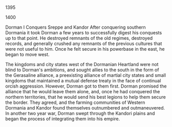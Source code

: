 1395


1400



Dorman I Conquers Sreppe and Kandor
After conquering southern Dormania it took Dorman a few years to successfully digest his conquests up to that point.  He destroyed remnants of the old regimes, destroyed records, and generally crushed any remnants of the previous cultures that were not useful to him.  Once he felt secure in his powerbase in the east, he began to move west.

The kingdoms and city states west of the Dormanian Heartland were not blind to Dorman's ambitions, and sought allies to the south in the form of the Gerasaline alliance, a preexisting alliance of martial city states and small kingdoms that maintained a mutual defense treaty in the face of continual orcish aggression.  However, Dorman got to them first.  Dorman promised the alliance that he would leave them alone, and, once he had conquered the northern territories, that he would send his best legions to help them secure the border.  They agreed, and the farming communities of Western Dormania and Kandor found themselves outnumbered and outmaneuvered.  In another two year war, Dorman swept through the Kandori plains and began the process of integrating them into his empire.